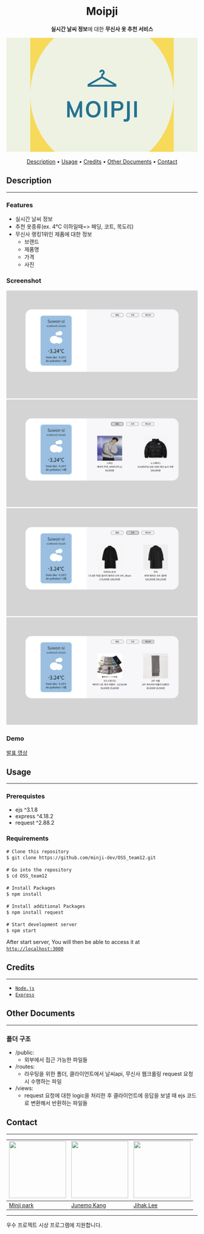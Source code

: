 <h1 align="center">
  <br> Moipji <br>
</h1>
<p align="center">
  <strong>실시간 날씨 정보</strong>에 대한 <strong>무신사 옷 추천 서비스</strong>
</p>
<img src="public/image/썸네일.jpg" width=100% height="300">

<p align="center">
  <a href="#Description">Description</a> •
  <a href="#Usage">Usage</a> •
  <a href="#Credits">Credits</a> •
  <a href="#other-documents">Other Documents</a> •
  <a href="#Contact">Contact</a>
</p>


## Description
***


### Features
 * 실시간 날씨 정보
 * 추천 옷종류(ex. 4℃ 이하일때=> 패딩, 코트, 목도리)
 * 무신사 랭킹1위인 제품에 대한 정보
    * 브랜드
    * 제품명
    * 가격
    * 사진
 ### Screenshot

<img src="public/image/시연1.png">
<img src="public/image/시연2.png">
<img src="public/image/시연3.png">
<img src="public/image/시연4.png">

### Demo

[발표 영상](링크)

## Usage
***

### Prerequistes

- ejs ^3.1.8
- express ^4.18.2
- request ^2.88.2

### Requirements

```shell
# Clone this repository 
$ git clone https://github.com/minji-dev/OSS_team12.git

# Go into the repository
$ cd OSS_team12

# Install Packages
$ npm install

# Install additional Packages
$ npm install request

# Start development server
$ npm start
```

After start server, You will then be able to access it at
[`http://localhost:3000`](http://localhost:3000)


## Credits
***
- [`Node.js`](https://nodejs.org/ko/)
- [`Express`](https://expressjs.com/ko/)


## Other Documents
***
### 폴더 구조
+ /public: 
  + 외부에서 접근 가능한 파일들
+ /routes: 
  + 라우팅을 위한 폴더, 클라이언트에서 날씨api, 무신사 웹크롤링 request 요청시 수행하는 파일
+ /views: 
  + request 요청에 대한 logic을 처리한 후 클라이언트에 응답을 보낼 때 ejs 코드로 변환해서 반환하는 파일들
 
  

## Contact
***
<img src="https://avatars.githubusercontent.com/u/72483999?v=3.png" width="150" height="150"/>|<img src="https://avatars.githubusercontent.com/u/103883786?v=4.png" width="150" height="150"/>|<img src="https://avatars.githubusercontent.com/u/107087441?v=4.png" width="150" height="150"/>
---|---|---
[Minji park](https://www.notion.so/Minji-Park-4579714c69cd41e992e4c0425170ba76)|[Junemo Kang](https://github.com/peter0107)|[Jihak Lee](https://github.com/LsaaIee)



---

우수 프로젝트 시상 프로그램에 지원합니다.

